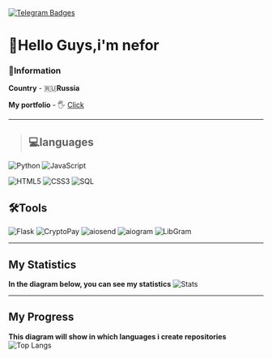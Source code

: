 <div id="badges">
  <a href="https://t.me/NEFORNDU">
    <img src="https://shields.io/badge/telegram-blue?logo=telegram" alt="Telegram Badges"/>
  </a>


# 👋Hello Guys,i'm nefor 

### 👤Information 
**Country** - 🇷🇺**Russia**

**My portfolio** - 🖐
[Click](https://t.me/clubnefor)

---
>## 💻languages 
![Python](https://img.shields.io/badge/Python-000000?style=for-the-badge&logo=python) ![JavaScript](https://img.shields.io/badge/JavaScript-000000?style=for-the-badge&logo=javascript)

![HTML5](https://img.shields.io/badge/HTML5-000000?style=for-the-badge&logo=html5) 
![CSS3](https://img.shields.io/badge/CSS3-000000?style=for-the-badge&logo=css)
![SQL](https://img.shields.io/badge/SQL-000000?style=for-the-badge&logo=postgresql&logoColor=white) 

## 🛠️Tools
![Flask](https://img.shields.io/badge/Flask-000000?style=for-the-badge&logo=flask&logoColor=white) ![CryptoPay](https://img.shields.io/badge/CryptoPay-000000?style=for-the-badge&logo=.) 
![aiosend](https://img.shields.io/badge/aiosend-000000?style=for-the-badge&logo=.) ![aiogram](https://img.shields.io/badge/aiogram-000000?style=for-the-badge&logo=.) ![LibGram](https://img.shields.io/badge/LibGram-000000?style=for-the-badge&logo=.)

---
## My Statistics 
**In the diagram below, you can see my statistics**
![Stats](https://github-readme-stats.vercel.app/api?username=neforceo&show_icons=true&title_color=00ff00&text_color=ffffff&icon_color=00ff00&bg_color=000000)

---

## My Progress 
**This diagram will show in which languages i create repositories**
![Top Langs](https://github-readme-stats.vercel.app/api/top-langs/?username=NEFORCEO&theme=tokyonight)